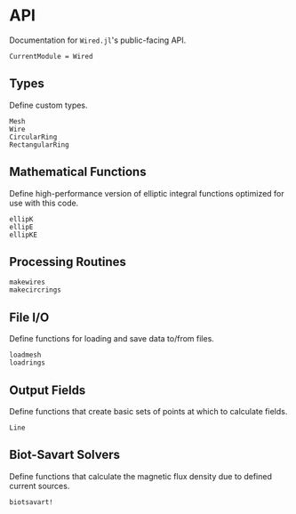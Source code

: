 # API

Documentation for `Wired.jl`'s public-facing API. 

```@meta
CurrentModule = Wired 
```

## Types
Define custom types.
```@docs
Mesh
Wire
CircularRing
RectangularRing
```

## Mathematical Functions
Define high-performance version of elliptic integral functions optimized for use
with this code.

```@docs
ellipK
ellipE
ellipKE
```

## Processing Routines

```@docs
makewires
makecircrings
``` 

## File I/O
Define functions for loading and save data to/from files.

```@docs
loadmesh 
loadrings
```

## Output Fields 
Define functions that create basic sets of points at which to calculate fields.

```@docs 
Line
```

## Biot-Savart Solvers
Define functions that calculate the magnetic flux density due to defined 
current sources. 

```@docs
biotsavart!
```
